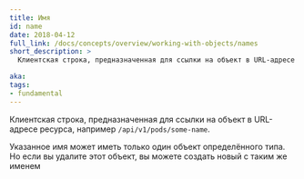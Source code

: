 ```yaml
---
title: Имя
id: name
date: 2018-04-12
full_link: /docs/concepts/overview/working-with-objects/names
short_description: >
  Клиентская строка, предназначенная для ссылки на объект в URL-адресе ресурса, например `/api/v1/pods/some-name`.

aka:
tags:
- fundamental
---
```

 Клиентская строка, предназначенная для ссылки на объект в URL-адресе ресурса, например `/api/v1/pods/some-name`.

<!--more-->

Указанное имя может иметь только один объект определённого типа. Но если вы удалите этот объект, вы можете создать новый с таким же именем

